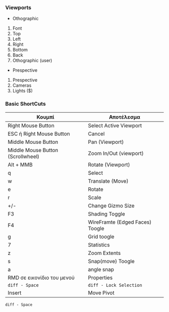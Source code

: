 ### Viewports

* Othographic

1. Font 
2. Top
3. Left
4. Right
5. Bottom
6. Back
7. Othographic (user)

* Prespective
1. Prespective
2. Cameras
3. Lights ($)

### Basic ShortCuts

|Κουμπί|Αποτέλεσμα|
|-|-|
|Right Mouse Button | Select Active Viewport |
|ESC ή Right Mouse Button|  Cancel |
|Middle Mouse Button | Pan (Viewport) |
|Middle Mouse Button (Scrollwheel) | Zoom In/Out (viewport) |
|Alt + MMB | Rotate (Viewport)|
|q | Select|
|w| Translate (Move)|
|e| Rotate|
|r| Scale|
|+/-| Change Gizmo Size|
|F3|Shading Toggle|
|F4|WireFramte (Edged Faces) Toogle|
|g |Grid toogle|
|7 |Statistics|
|z|Zoom Extents|
|s|Snap(move) Toogle|
|a|angle snap|
|RMD σε εικονίδιο του μενού | Properties|
|```diff - Space ```|```diff - Lock Selection ```|
|Insert|Move Pivot|

```diff - Space ```
